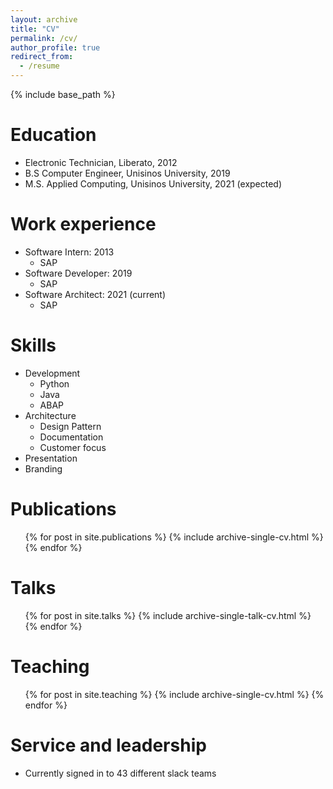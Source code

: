 ```yaml
---
layout: archive
title: "CV"
permalink: /cv/
author_profile: true
redirect_from:
  - /resume
---
```


{% include base_path %}

Education
======
* Electronic Technician, Liberato, 2012
* B.S Computer Engineer, Unisinos University, 2019
* M.S. Applied Computing, Unisinos University, 2021 (expected)

Work experience
======
* Software Intern: 2013
  * SAP
* Software Developer: 2019
  * SAP
* Software Architect: 2021 (current)
  * SAP  
  
Skills
======
* Development
  * Python
  * Java
  * ABAP
* Architecture
  * Design Pattern
  * Documentation
  * Customer focus
* Presentation
* Branding

Publications
======
  <ul>{% for post in site.publications %}
    {% include archive-single-cv.html %}
  {% endfor %}</ul>
  
Talks
======
  <ul>{% for post in site.talks %}
    {% include archive-single-talk-cv.html %}
  {% endfor %}</ul>
  
Teaching
======
  <ul>{% for post in site.teaching %}
    {% include archive-single-cv.html %}
  {% endfor %}</ul>
  
Service and leadership
======
* Currently signed in to 43 different slack teams
